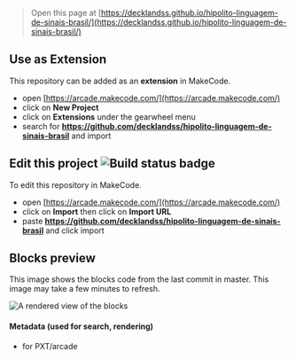  


> Open this page at [https://decklandss.github.io/hipolito-linguagem-de-sinais-brasil/](https://decklandss.github.io/hipolito-linguagem-de-sinais-brasil/)

## Use as Extension

This repository can be added as an **extension** in MakeCode.

* open [https://arcade.makecode.com/](https://arcade.makecode.com/)
* click on **New Project**
* click on **Extensions** under the gearwheel menu
* search for **https://github.com/decklandss/hipolito-linguagem-de-sinais-brasil** and import

## Edit this project ![Build status badge](https://github.com/decklandss/hipolito-linguagem-de-sinais-brasil/workflows/MakeCode/badge.svg)

To edit this repository in MakeCode.

* open [https://arcade.makecode.com/](https://arcade.makecode.com/)
* click on **Import** then click on **Import URL**
* paste **https://github.com/decklandss/hipolito-linguagem-de-sinais-brasil** and click import

## Blocks preview

This image shows the blocks code from the last commit in master.
This image may take a few minutes to refresh.

![A rendered view of the blocks](https://github.com/decklandss/hipolito-linguagem-de-sinais-brasil/raw/master/.github/makecode/blocks.png)

#### Metadata (used for search, rendering)

* for PXT/arcade
<script src="https://makecode.com/gh-pages-embed.js"></script><script>makeCodeRender("{{ site.makecode.home_url }}", "{{ site.github.owner_name }}/{{ site.github.repository_name }}");</script>
